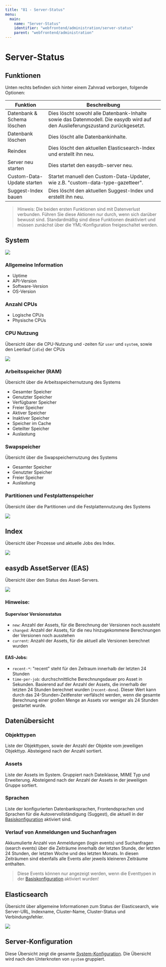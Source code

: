 ```yaml
---
title: "81 - Server-Status"
menu:
  main:
    name: "Server-Status"
    identifier: "webfrontend/administration/server-status"
    parent: "webfrontend/administration"
---
```

# Server-Status

## Funktionen

Unten rechts befinden sich hinter einem Zahnrad verborgen, folgende Optionen:

| Funktion                   | Beschreibung                                                 |
| -------------------------- | ------------------------------------------------------------ |
| Datenbank & Schema löschen | Dies löscht sowohl alle Datenbank-Inhalte sowie das Datenmodell. Die easydb wird auf den Auslieferungszustand zurückgesetzt. |
| Datenbank löschen          | Dies löscht alle Datenbankinhalte.                           |
| Reindex                    | Dies löscht den aktuellen Elasticsearch-Index und erstellt ihn neu. |
| Server neu starten         | Dies startet den easydb-server neu.                          |
| Custom-Data-Update starten | Startet manuell den Custom-Data-Updater, wie z.B. "custom-data-type-gazetteer". |
| Suggest-Index bauen        | Dies löscht den aktuellen Suggest-Index und erstellt ihn neu. |

> Hinweis: Die beiden ersten Funktionen sind mit Datenverlust verbunden. Führen Sie diese Aktionen nur durch, wenn sich darüber bewusst sind. Standardmäßig sind diese Funktionen deaktiviert und müssen zunächst über die YML-Konfiguration freigeschaltet werden.

## System

![](header_de.png)

### Allgemeine Information

- Uptime
- API-Version
- Software-Version
- OS-Version

### Anzahl CPUs

- Logische CPUs
- Physische CPUs

### CPU Nutzung

Übersicht über die CPU-Nutzung und -zeiten für `user` und `system`, sowie den Leerlauf (`idle`) der CPUs

![](cpu_usage.png)

### Arbeitsspeicher (RAM)

Übersicht über die Arbeitsspeichernutzung des Systems

- Gesamter Speicher
- Genutzter Speicher
- Verfügbarer Speicher
- Freier Speicher
- Aktiver Speicher
- Inaktiver Speicher
- Speicher im Cache
- Geteilter Speicher
- Auslastung

### Swapspeicher

Übersicht über die Swapspeichernutzung des Systems

- Gesamter Speicher
- Genutzter Speicher
- Freier Speicher
- Auslastung

### Partitionen und Festplattenspeicher

Übersicht über die Partitionen und die Festplattennutzung des Systems

![](disk_usage.png)

## Index

Übersicht über Prozesse und aktuelle Jobs des Index.

![](status_index.png)

## easydb AssetServer (EAS)

Übersicht über den Status des Asset-Servers.

![](status_eas.png)

### Hinweise:

#### Supervisor Versionsstatus

- `new`: Anzahl der Assets, für die Berechnung der Versionen noch aussteht
- `changed`: Anzahl der Assets, für die neu hinzugekommene Berechnungen der Versionen noch ausstehen
- `current`: Anzahl der Assets, für die aktuell alle Versionen berechnet wurden

#### EAS-Jobs:

- `recent-*`: "recent" steht für den Zeitraum innerhalb der letzten 24 Stunden
- `time-per-job`: durchschnittliche Berechnungsdauer pro Asset in Sekunden. Basierend auf der Anzahl der Assets, die innerhalb der letzten 24 Stunden berechnet wurden (`recent-done`). Dieser Wert kann durch das 24-Stunden-Zeitfenster verfälscht werden, wenn die gesamte Berechnung einer großen Menge an Assets vor weniger als 24 Stunden gestartet wurde.

## Datenübersicht

### Objekttypen

Liste der Objekttypen, sowie der Anzahl der Objekte vom jeweiligen Objekttyp. Absteigend nach der Anzahl sortiert.

### Assets

Liste der Assets im System. Gruppiert nach Dateiklasse, MIME Typ und Erweiterung. Absteigend nach der Anzahl der Assets in der jeweiligen Gruppe sortiert.

### Sprachen

Liste der konfigurierten Datenbanksprachen, Frontendsprachen und Sprachen für die Autovervollständigung (Suggest), die aktuell in der [Basiskonfiguration](../base-config/general/#sprachen) aktiviert sind.

### Verlauf von Anmeldungen und Suchanfragen

Akkumulierte Anzahl von Anmeldungen (login events) und Suchanfragen (search events) über die Zeiträume innerhalb der letzten Stunde, der letzten 24 Stunden, der letzten Woche und des letzten Monats. In diesen Zeiträumen sind ebenfalls alle Events aller jeweils kleineren Zeiträume enthalten.

> Diese Events können nur angezeigt werden, wenn die Eventtypen in der [Basiskonfiguration](../base-config/event_logging/#benutzer-aktivität-loggen) aktiviert wurden!

## Elasticsearch

Übersicht über allgemeine Informationen zum Status der Elasticsearch, wie Server-URL, Indexname, Cluster-Name, Cluster-Status und Verbindungsfehler.

![](status_search.png)

## Server-Konfiguration

Diese Übersicht zeigt die gesamte [System-Konfiguration](../../../../en/sysadmin/konfiguration/easydb-server.yml/). Die Übersicht wird nach den Unterknoten von `system` gruppiert.

